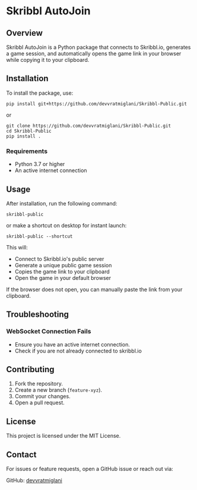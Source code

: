 # Skribbl AutoJoin

## Overview

Skribbl AutoJoin is a Python package that connects to Skribbl.io, generates a game session, and automatically opens the game link in your browser while copying it to your clipboard.

## Installation

To install the package, use:
```
pip install git+https://github.com/devvratmiglani/Skribbl-Public.git 
```
or
```
git clone https://github.com/devvratmiglani/Skribbl-Public.git
cd Skribbl-Public
pip install .
```
### Requirements

- Python 3.7 or higher
- An active internet connection

## Usage

After installation, run the following command:
```
skribbl-public
```

or make a shortcut on desktop for instant launch:
```
skribbl-public --shortcut
```

This will:
- Connect to Skribbl.io's public server
- Generate a unique public game session
- Copies the game link to your clipboard
- Open the game in your default browser

If the browser does not open, you can manually paste the link from your clipboard.

## Troubleshooting

### WebSocket Connection Fails
- Ensure you have an active internet connection.
- Check if you are not already connected to skribbl.io

## Contributing

1. Fork the repository.
2. Create a new branch (`feature-xyz`).
3. Commit your changes.
4. Open a pull request.

## License

This project is licensed under the MIT License.

## Contact

For issues or feature requests, open a GitHub issue or reach out via:
  
GitHub: [devvratmiglani](https://github.com/devvratmiglani)
